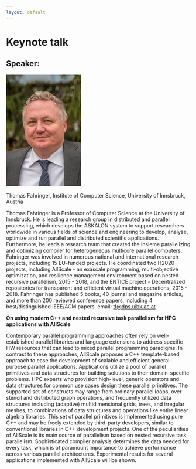 ```yaml
---
layout: default
---
```


# Keynote talk

## Speaker:

![Thomas Fahringer](thomas.jpg)

Thomas Fahringer, Institute of Computer Science, University of Innsbruck, Austria

Thomas Fahringer is a Professor of Computer Science at the University of Innsbruck. He is leading a research group in distributed and parallel processing, which develops the ASKALON system to support researchers worldwide in various fields of science and engineering to develop, analyze, optimize and run parallel and distributed scientific applications. Furthermore, he leads a research team that created the Insieme parallelizing and optimizing compiler for heterogeneous multicore parallel computers.
Fahringer was involved in numerous national and international research projects, including 15 EU-funded projects. He coordinated two H2020 projects, including AllScale - an exascale programming, multi-objective optimization, and resilience management environment based on nested recursive parallelism, 2015 - 2018, and the ENTICE project - Decentralized repositories for transparent and efficient virtual machine operations, 2015 - 2018. Fahringer has published 5 books, 40 journal and magazine articles, and more than 200 reviewed conference papers, including 4 best/distinguished IEEE/ACM papers.
email: tf@dps.uibk.ac.at

 
**On using modern C++ and nested recursive task parallelism for HPC applications with AllScale**


Contemporary parallel programming approaches often rely on well-established parallel libraries and language extensions to address specific HW resources that can lead to mixed parallel programming paradigms. In contrast to these approaches, AllScale proposes a C++ template-based approach to ease the development of scalable and efficient general-purpose parallel applications. Applications utilize a pool of parallel primitives and data structures for building solutions to their domain-specific problems. HPC experts who provision high-level, generic operators and data structures for common use cases design these parallel primitives. The supported set of constructs may range from ordinary parallel loops, over stencil and distributed graph operations, and frequently utilized data structures including (adaptive) multidimensional grids, trees, and irregular meshes, to combinations of data structures and operations like entire linear algebra libraries. This set of parallel primitives is implemented using pure C++ and may be freely extended by third-party developers, similar to conventional libraries in C++ development projects. One of the peculiarities of AllScale is its main source of parallelism based on nested recursive task parallelism. Sophisticated compiler analysis determines the data needed for every task, which is of paramount importance to achieve performance across various parallel architectures. Experimental results for several applications implemented with AllScale will be shown.
